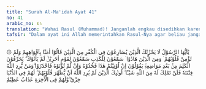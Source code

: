 ```yaml
---
title: "Surah Al-Ma'idah Ayat 41"
no: 41
arabic_no: ٤١
translation: "Wahai Rasul (Muhammad)! Janganlah engkau disedihkan karena mereka berlomba-lomba dalam kekafirannya. Yaitu orang-orang (munafik) yang mengatakan dengan mulut mereka, “Kami telah beriman,” padahal hati mereka belum beriman; dan juga orang-orang Yahudi yang sangat suka mendengar (berita-berita) bohong dan sangat suka mendengar (perkataan-perkataan) orang lain yang belum pernah datang kepadamu. Mereka mengubah kata-kata (Taurat) dari makna yang sebenarnya. Mereka mengatakan, “Jika ini yang diberikan kepadamu (yang sudah diubah) terimalah, dan jika kamu diberi yang bukan ini, maka hati-hatilah.” Barangsiapa dikehendaki Allah untuk dibiarkan sesat, sedikit pun engkau tidak akan mampu menolak sesuatu pun dari Allah (untuk menolongnya). Mereka itu adalah orang-orang yang sudah tidak dikehendaki Allah untuk menyucikan hati mereka. Di dunia mereka mendapat kehinaan dan di akhirat akan mendapat azab yang besar."
tafsir: "Dalam ayat ini Allah memerintahkan Rasul-Nya agar beliau jangan merasa sedih dan cemas karena perbuatan orang-orang munafik yang memperlihatkan kekafirannya dan menampakkan permusuhannya, karena pada waktunya nanti Allah akan melindungi beliau dari perbuatan jahat mereka dan memenangkannya atas mereka serta segenap pembantu dan pendukung mereka. Ada di antara mereka yang mengaku beriman dengan ucapan, tetapi hati mereka tetap ingkar dan tidak beriman; begitu pula halnya sebagian dari orang-orang Yahudi.\n\nMereka amat senang mendengar perkataan dari para cendekiawan dan pendeta, begitu pula orang-orang yang benci kepada Nabi Muhammad saw dan tidak pernah bertemu dengan beliau, terutama mendengar ceramah-ceramah dan berita-berita bohong yang telah dipalsukan untuk menjelek-jelekkan Muhammad saw, dan melemahkan semangat kaum Muslimin agar meninggalkan ajaran-ajarannya.\n\nMereka tidak segan-segan mengubah isi kitab Taurat. Kalimat-kalimatnya mereka pindah-pindahkan, sehingga yang tempatnya di depan diletakkan di belakang, dan sebaliknya. Pengertiannya diselewengkan dan sebagainya; misalnya mengganti hukuman rajam bagi orang yang berzina dengan hukuman dera dan menghitamkan mukanya. Mereka berkata kepada utusan mereka sendiri yang ditugaskan pergi kepada Bani Quraizah untuk meminta agar mereka menanyakan kepada Nabi saw hukuman terhadap dua orang pemuka yang telah berzina dan pernah kawin. Mereka berpesan sebagai berikut, \"Kalau Muhammad menjawab bahwa hukumannya ialah dera dan menghitamkan muka, maka terima dan ambillah fatwanya itu. Tetapi kalau dia menjawab dengan selain daripada itu, dan menegaskan bahwa hukumannya ialah rajam, maka hindarilah dia dan jangan diterima.\" Orang-orang yang dikehendaki Allah dalam kesesatan karena perbuatannya yang keterlaluan, maka tidak ada suatu petunjuk pun yang dapat mereka terima meskipun petunjuk itu datangnya dari Rasulullah saw.\n\nAllah tidak akan menyucikan hati orang munafik dan orang-orang Yahudi karena mereka berpegang teguh dan tidak mau bergeser sedikit pun dari kekafiran dan kesesatannya. Di dunia ini orang-orang munafik memperoleh kehinaan dan merasa malu sekali karena kemunafikannya terungkap dan diketahui oleh orang-orang Islam, sedang orang-orang Yahudi juga memperoleh kehinaan karena perbuatan jahatnya dapat diketahui. Begitu juga perbuatan mereka menyembunyikan isi kitab Taurat, misalnya hukuman rajam. Di samping itu semua, di akhirat akan memperoleh juga siksaan yang besar. Mereka akan disiksa terus menerus, tidak berkesudahan dan tidak akan dikeluarkan dari neraka sepanjang masa."
---
```

۞ يٰٓاَيُّهَا الرَّسُوْلُ لَا يَحْزُنْكَ الَّذِيْنَ يُسَارِعُوْنَ فِى الْكُفْرِ مِنَ الَّذِيْنَ قَالُوْٓا اٰمَنَّا بِاَفْوَاهِهِمْ وَلَمْ تُؤْمِنْ قُلُوْبُهُمْ ۛ وَمِنَ الَّذِيْنَ هَادُوْا ۛ سَمّٰعُوْنَ لِلْكَذِبِ سَمّٰعُوْنَ لِقَوْمٍ اٰخَرِيْنَۙ لَمْ يَأْتُوْكَ ۗ يُحَرِّفُوْنَ الْكَلِمَ مِنْۢ بَعْدِ مَوَاضِعِهٖۚ يَقُوْلُوْنَ اِنْ اُوْتِيْتُمْ هٰذَا فَخُذُوْهُ وَاِنْ لَّمْ تُؤْتَوْهُ فَاحْذَرُوْا ۗوَمَنْ يُّرِدِ اللّٰهُ فِتْنَتَهٗ فَلَنْ تَمْلِكَ لَهٗ مِنَ اللّٰهِ شَيْـًٔا ۗ اُولٰۤىِٕكَ الَّذِيْنَ لَمْ يُرِدِ اللّٰهُ اَنْ يُّطَهِّرَ قُلُوْبَهُمْ ۗ لَهُمْ فِى الدُّنْيَا خِزْيٌ ۖوَّلَهُمْ فِى الْاٰخِرَةِ عَذَابٌ عَظِيْمٌ 